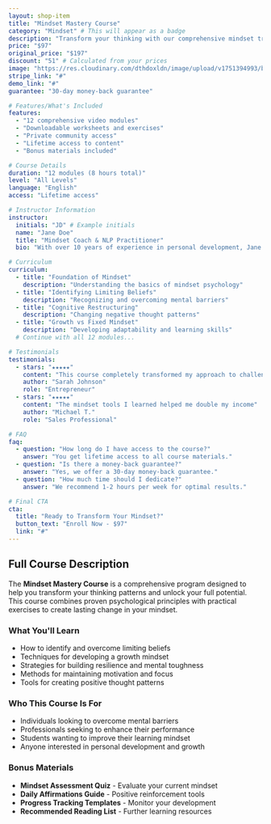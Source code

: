 ```yaml
---
layout: shop-item
title: "Mindset Mastery Course"
category: "Mindset" # This will appear as a badge
description: "Transform your thinking with our comprehensive mindset training program."
price: "$97"
original_price: "$197"
discount: "51" # Calculated from your prices
image: "https://res.cloudinary.com/dthdoxldn/image/upload/v1751394993/bestseller-card-20250701183427_zrn8lv.png"
stripe_link: "#"
demo_link: "#"
guarantee: "30-day money-back guarantee"

# Features/What's Included
features:
  - "12 comprehensive video modules"
  - "Downloadable worksheets and exercises"
  - "Private community access"
  - "Lifetime access to content"
  - "Bonus materials included"

# Course Details
duration: "12 modules (8 hours total)"
level: "All Levels"
language: "English"
access: "Lifetime access"

# Instructor Information
instructor:
  initials: "JD" # Example initials
  name: "Jane Doe"
  title: "Mindset Coach & NLP Practitioner"
  bio: "With over 10 years of experience in personal development, Jane has helped thousands transform their mindset and achieve their goals."

# Curriculum
curriculum:
  - title: "Foundation of Mindset"
    description: "Understanding the basics of mindset psychology"
  - title: "Identifying Limiting Beliefs"
    description: "Recognizing and overcoming mental barriers"
  - title: "Cognitive Restructuring"
    description: "Changing negative thought patterns"
  - title: "Growth vs Fixed Mindset"
    description: "Developing adaptability and learning skills"
  # Continue with all 12 modules...

# Testimonials
testimonials:
  - stars: "★★★★★"
    content: "This course completely transformed my approach to challenges"
    author: "Sarah Johnson"
    role: "Entrepreneur"
  - stars: "★★★★★"
    content: "The mindset tools I learned helped me double my income"
    author: "Michael T."
    role: "Sales Professional"

# FAQ
faq:
  - question: "How long do I have access to the course?"
    answer: "You get lifetime access to all course materials."
  - question: "Is there a money-back guarantee?"
    answer: "Yes, we offer a 30-day money-back guarantee."
  - question: "How much time should I dedicate?"
    answer: "We recommend 1-2 hours per week for optimal results."

# Final CTA
cta:
  title: "Ready to Transform Your Mindset?"
  button_text: "Enroll Now - $97"
  link: "#"
---
```


## Full Course Description

The **Mindset Mastery Course** is a comprehensive program designed to help you transform your thinking patterns and unlock your full potential. This course combines proven psychological principles with practical exercises to create lasting change in your mindset.

### What You'll Learn

- How to identify and overcome limiting beliefs
- Techniques for developing a growth mindset
- Strategies for building resilience and mental toughness
- Methods for maintaining motivation and focus
- Tools for creating positive thought patterns

### Who This Course Is For

- Individuals looking to overcome mental barriers
- Professionals seeking to enhance their performance
- Students wanting to improve their learning mindset
- Anyone interested in personal development and growth

### Bonus Materials

- **Mindset Assessment Quiz** - Evaluate your current mindset
- **Daily Affirmations Guide** - Positive reinforcement tools
- **Progress Tracking Templates** - Monitor your development
- **Recommended Reading List** - Further learning resources
